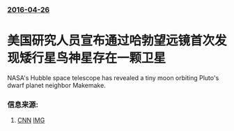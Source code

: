 ### [2016-04-26](/news/2016/04/26/index.md)

##### 
# 美国研究人员宣布通过哈勃望远镜首次发现矮行星鸟神星存在一颗卫星 

NASA's Hubble space telescope has revealed a tiny moon orbiting Pluto's dwarf planet neighbor Makemake. 


### 信息来源:

1. [CNN](http://edition.cnn.com/2016/04/26/world/makemake-moon-nasa/) [IMG](https://cdn.cnn.com/cnnnext/dam/assets/160427110119-makemake-moon-super-tease.jpg)
